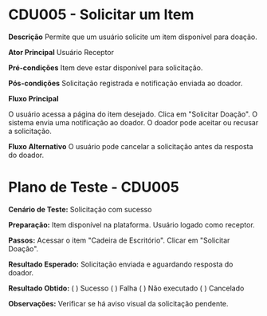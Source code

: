 # CDU005 - Solicitar um Item

**Descrição**
Permite que um usuário solicite um item disponível para doação.

**Ator Principal**
Usuário Receptor

**Pré-condições**
Item deve estar disponível para solicitação.

**Pós-condições**
Solicitação registrada e notificação enviada ao doador.

**Fluxo Principal**

O usuário acessa a página do item desejado.
Clica em "Solicitar Doação".
O sistema envia uma notificação ao doador.
O doador pode aceitar ou recusar a solicitação.

**Fluxo Alternativo**
O usuário pode cancelar a solicitação antes da resposta do doador.

# Plano de Teste - CDU005

**Cenário de Teste:** Solicitação com sucesso

**Preparação:**
Item disponível na plataforma.
Usuário logado como receptor.

**Passos:**
Acessar o item "Cadeira de Escritório".
Clicar em "Solicitar Doação".

**Resultado Esperado:**
Solicitação enviada e aguardando resposta do doador.

**Resultado Obtido:**
( ) Sucesso
( ) Falha
( ) Não executado
( ) Cancelado

**Observações:**
Verificar se há aviso visual da solicitação pendente.
